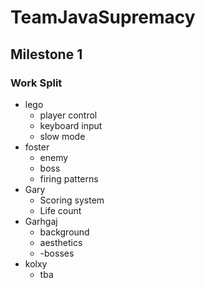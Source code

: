 # TeamJavaSupremacy

## Milestone 1

### Work Split 
- lego 
  - player control
  - keyboard input
  - slow mode
- foster
  - enemy
  - boss
  - firing patterns
- Gary
  - Scoring system
  - Life count
- Garhgaj
  - background
  - aesthetics
  - -bosses
- kolxy
  - tba